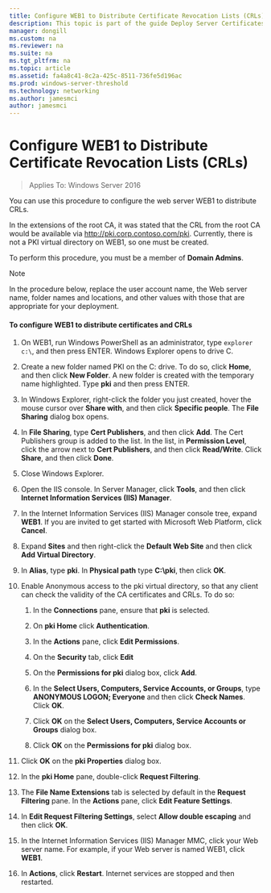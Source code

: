 ```yaml
---
title: Configure WEB1 to Distribute Certificate Revocation Lists (CRLs)
description: This topic is part of the guide Deploy Server Certificates for 802.1X Wired and Wireless Deployments
manager: dongill
ms.custom: na
ms.reviewer: na
ms.suite: na
ms.tgt_pltfrm: na
ms.topic: article
ms.assetid: fa4a8c41-8c2a-425c-8511-736fe5d196ac
ms.prod: windows-server-threshold
ms.technology: networking
ms.author: jamesmci
author: jamesmci
---
```

# Configure WEB1 to Distribute Certificate Revocation Lists (CRLs)

>Applies To: Windows Server 2016

You can use this procedure to configure the web server WEB1 to distribute CRLs.  
  
In the extensions of the root CA, it was stated that the CRL from the root CA would be available via http://pki.corp.contoso.com/pki. Currently, there is not a PKI virtual directory on WEB1, so one must be created.  
  
To perform this procedure, you must be a member of **Domain Admins**.  
  
> [!NOTE]  
> In the procedure below, replace the user account name, the Web server name, folder names and locations, and other values with those that are appropriate for your deployment.  
  
#### To configure WEB1 to distribute certificates and CRLs  
  
1.  On WEB1, run Windows PowerShell as an administrator, type `explorer c:\`, and then press ENTER. Windows Explorer opens to drive C.   
  
2.  Create a new folder named PKI on the C: drive. To do so, click **Home**, and then click **New Folder**. A new folder is created with the temporary name highlighted. Type **pki** and then press ENTER.  
  
3.  In Windows Explorer, right-click the folder you just created, hover the mouse cursor over **Share with**, and then click **Specific people**. The **File Sharing** dialog box opens.  
  
4.  In **File Sharing**, type **Cert Publishers**, and then click **Add**. The Cert Publishers group is added to the list. In the list, in **Permission Level**, click the arrow next to **Cert Publishers**, and then click **Read/Write**. Click **Share**, and then click **Done**.  
  
5.  Close Windows Explorer.  
  
6.  Open the IIS console. In Server Manager, click **Tools**, and then click **Internet Information Services (IIS) Manager**.  
  
7.  In the Internet Information Services (IIS) Manager console tree, expand **WEB1**. If you are invited to get started with Microsoft Web Platform, click **Cancel**.  
  
8.  Expand **Sites** and then right-click the **Default Web Site** and then click **Add Virtual Directory**.  
  
9. In **Alias**, type **pki**. In **Physical path** type **C:\pki**, then click **OK**.  
  
10. Enable Anonymous access to the pki virtual directory, so that any client can check the validity of the CA certificates and CRLs. To do so:  
  
    1.  In the **Connections** pane, ensure that **pki** is selected.  
  
    2.  On **pki Home** click **Authentication**.  
  
    3.  In the **Actions** pane, click **Edit Permissions**.  
  
    4.  On the **Security** tab, click **Edit**  
  
    5.  On the **Permissions for pki** dialog box, click **Add**.  
  
    6.  In the **Select Users, Computers, Service Accounts, or Groups**, type **ANONYMOUS LOGON; Everyone** and then click **Check Names**. Click **OK**.  
  
    7.  Click **OK** on the **Select Users, Computers, Service Accounts or Groups** dialog box.  
  
    8.  Click **OK** on the **Permissions for pki** dialog box.  
  
11. Click **OK** on the **pki Properties** dialog box.  
  
12. In the **pki Home** pane, double-click **Request Filtering**.  
  
13. The **File Name Extensions** tab is selected by default in the **Request Filtering** pane. In the **Actions** pane, click **Edit Feature Settings**.  
  
14. In **Edit Request Filtering Settings**, select **Allow double escaping** and then click **OK**.  
  
15. In the Internet Information Services (IIS) Manager MMC, click your Web server name. For example, if your Web server is named WEB1, click **WEB1**.  
  
16. In **Actions**, click **Restart**. Internet services are stopped and then restarted.  
  

